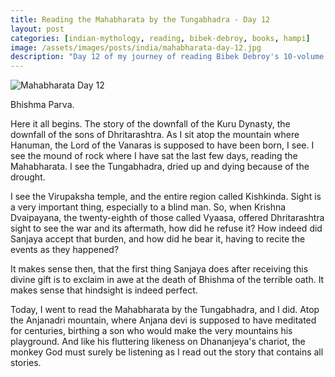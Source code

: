 ```yaml
---
title: Reading the Mahabharata by the Tungabhadra - Day 12
layout: post
categories: [indian-mythology, reading, bibek-debroy, books, hampi]
image: /assets/images/posts/india/mahabharata-day-12.jpg
description: "Day 12 of my journey of reading Bibek Debroy's 10-volume translation of the Mahabharata by the Tungabhadra."
---
```


![Mahabharata Day 12](/assets/posts/india/mahabharata-day-12.jpg)

Bhishma Parva.

Here it all begins. The story of the downfall of the Kuru Dynasty, the downfall
of the sons of Dhritarashtra.  As I sit atop the mountain where Hanuman, the
Lord of the Vanaras is supposed to have been born, I see.  I see the mound of
rock where I have sat the last few days, reading the Mahabharata.  I see the
Tungabhadra, dried up and dying because of the drought.

I see the Virupaksha temple, and the entire region called Kishkinda.  Sight is
a very important thing, especially to a blind man. So, when Krishna Dvaipayana,
the twenty-eighth of those called Vyaasa, offered Dhritarashtra sight to see
the war and its aftermath, how did he refuse it?  How indeed did Sanjaya accept
that burden, and how did he bear it, having to recite the events as they
happened?

It makes sense then, that the first thing Sanjaya does after receiving this
divine gift is to exclaim in awe at the death of Bhishma of the terrible oath.
It makes sense that hindsight is indeed perfect.

Today, I went to read the Mahabharata by the Tungabhadra, and I did. Atop the
Anjanadri mountain, where Anjana devi is supposed to have meditated for
centuries, birthing a son who would make the very mountains his playground. And
like his fluttering likeness on Dhananjeya's chariot, the monkey God must
surely be listening as I read out the story that contains all stories.
